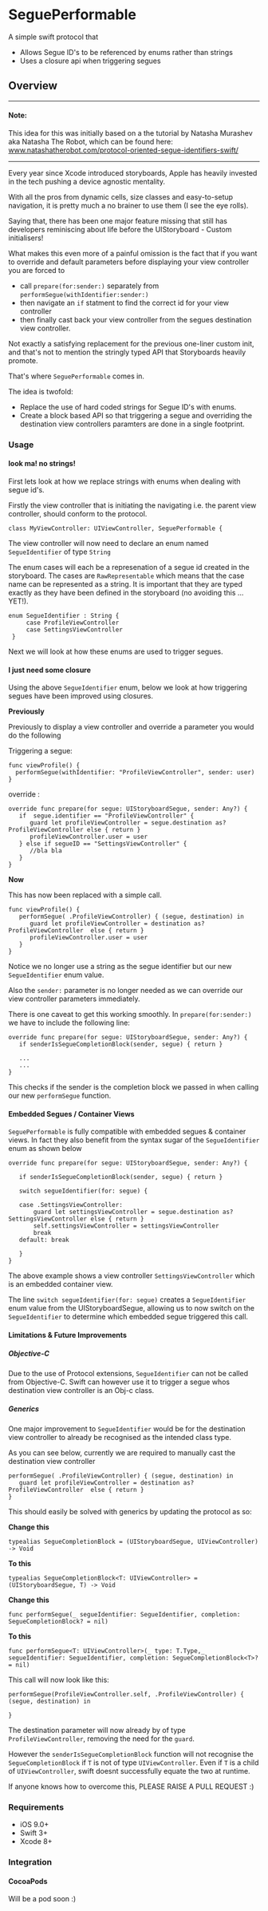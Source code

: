 # SeguePerformable
A simple swift protocol that

- Allows Segue ID's to be referenced by enums rather than strings
- Uses a closure api when triggering segues

## Overview

----------------------------------
#### Note:
This idea for this was initially based on a the tutorial by Natasha Murashev aka Natasha The Robot, which can be found here: www.natashatherobot.com/protocol-oriented-segue-identifiers-swift/

----------------------------------

Every year since Xcode introduced storyboards, Apple has heavily invested in the tech pushing a device agnostic mentality.

With all the pros from dynamic cells, size classes and easy-to-setup navigation, it is pretty much a no brainer to use them (I see the eye rolls).

Saying that, there has been one major feature missing that still has developers reminiscing about life before the UIStoryboard - Custom initialisers!

What makes this even more of a painful omission is the fact that if you want to override and default parameters before displaying your view controller you are forced to

- call ```prepare(for:sender:)``` separately from ```performSegue(withIdentifier:sender:)```
- then navigate an ```if``` statment to find the correct id for your view controller
- then finally cast back your view controller from the segues destination view controller.

Not exactly a satisfying replacement for the previous one-liner custom init, and that's not to mention the stringly typed API that Storyboards heavily promote.

That's where ```SeguePerformable``` comes in.

The idea is twofold:

-  Replace the use of hard coded strings for Segue ID's with enums.
- Create a block based API so that triggering a segue and overriding the destination view controllers paramters are done in a single footprint.

### Usage

#### look ma! no strings!

First lets look at how we replace strings with enums when dealing with segue id's.

Firstly the view controller that is initiating the navigating i.e. the parent view controller, should conform to the protocol.

```
class MyViewController: UIViewController, SeguePerformable {
```
The view controller will now need to declare an enum named ```SegueIdentifier``` of type ```String```

The enum cases will each be a represenation of a segue id created in the storyboard. The cases are ```RawRepresentable``` which means that the case name can be represented as a string. It is important that they are typed exactly as they have been defined in the storyboard (no avoiding this ... YET!).

```
enum SegueIdentifier : String {
     case ProfileViewController
     case SettingsViewController
 }
```

Next we will look at how these enums are used to trigger segues.

#### I just need some closure

Using the above ```SegueIdentifier``` enum, below we look at how triggering segues have been improved using closures.

**Previously**

Previously to display a view controller and override a parameter you would do the following

Triggering a segue:
```
func viewProfile() {
  performSegue(withIdentifier: "ProfileViewController", sender: user)
}
```

override :
```
override func prepare(for segue: UIStoryboardSegue, sender: Any?) {
   if  segue.identifier == "ProfileViewController" {
      guard let profileViewController = segue.destination as? ProfileViewController else { return }
      profileViewController.user = user
   } else if segueID == "SettingsViewController" {
      //bla bla
   }
}
```
**Now**

This has now been replaced with a simple call.

```
func viewProfile() {
   performSegue( .ProfileViewController) { (segue, destination) in
      guard let profileViewController = destination as? ProfileViewController  else { return }
      profileViewController.user = user
   }
}
```

Notice we no longer use a string as the segue identifier but our new ```SegueIdentifier``` enum value.

Also the ```sender:``` parameter is no longer needed as we can override our view controller parameters immediately.

There is one caveat to get this working smoothly. In ```prepare(for:sender:)``` we have to include the following line:

```
override func prepare(for segue: UIStoryboardSegue, sender: Any?) {
   if senderIsSegueCompletionBlock(sender, segue) { return }

   ...
   ...   
}
```

This checks if the sender is the completion block we passed in when calling our new ```performSegue``` function.

#### Embedded Segues / Container Views

```SeguePerformable``` is fully compatible with embedded segues & container views. In fact they also benefit from the syntax sugar of the ```SegueIdentifier``` enum as shown below

```
override func prepare(for segue: UIStoryboardSegue, sender: Any?) {

   if senderIsSegueCompletionBlock(sender, segue) { return }

   switch segueIdentifier(for: segue) {

   case .SettingsViewController:
       guard let settingsViewController = segue.destination as? SettingsViewController else { return }
       self.settingsViewController = settingsViewController
       break
   default: break

   }
}

```

The above example shows a view controller ```SettingsViewController``` which is an embedded container view.

The line ```switch segueIdentifier(for: segue)``` creates a ```SegueIdentifier``` enum value from the UIStoryboardSegue, allowing us to now switch on the ```SegueIdentifier``` to determine which embedded segue triggered this call.

#### Limitations & Future Improvements

##### Objective-C

Due to the use of Protocol extensions, ```SegueIdentifier``` can not be called from Objective-C. Swift can however use it to trigger a segue whos destination view controller is an Obj-c class.

##### Generics

One major improvement to ```SegueIdentifier``` would be for the destination view controller to already be recognised as the intended class type.

As you can see below, currently we are required to manually cast the destination view controller

```
performSegue( .ProfileViewController) { (segue, destination) in
   guard let profileViewController = destination as? ProfileViewController  else { return }
}
```

This should easily be solved with generics by updating the protocol as so:

**Change this**
```
typealias SegueCompletionBlock = (UIStoryboardSegue, UIViewController) -> Void
```

**To this**
```
typealias SegueCompletionBlock<T: UIViewController> = (UIStoryboardSegue, T) -> Void
```

**Change this**
```
func performSegue(_ segueIdentifier: SegueIdentifier, completion: SegueCompletionBlock? = nil)
```

**To this**
```
func performSegue<T: UIViewController>(_ type: T.Type,_ segueIdentifier: SegueIdentifier, completion: SegueCompletionBlock<T>? = nil)
```

This call will now look like this:
```
performSegue(ProfileViewController.self, .ProfileViewController) { (segue, destination) in

}
```
The destination parameter will now already by of type ```ProfileViewController```, removing the need for the ```guard```.

However the ```senderIsSegueCompletionBlock``` function will not recognise the ```SegueCompletionBlock``` if ```T``` is not of type ```UIViewController```. Even if ```T``` is a child of ```UIViewController```, swift doesnt successfully equate the two at runtime.

If anyone knows how to overcome this, PLEASE RAISE A PULL REQUEST :)

### Requirements

- iOS 9.0+
- Swift 3+
- Xcode 8+

### Integration

#### CocoaPods

Will be a pod soon :)
